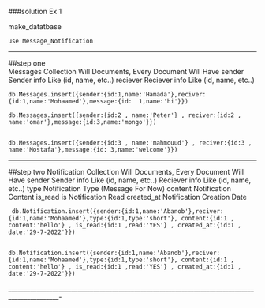 
  
  
  
###solution Ex 1 
  
  

make_datatbase
 ``` 
 use Message_Notification
 ```
 ______________________________________________________________________________________________

##step one  
               Messages Collection Will Documents, 
               Every Document Will Have sender Sender info Like (id, name, etc..) 
               reciever Reciever info Like (id, name, etc..)


 ```  
 db.Messages.insert({sender:{id:1,name:'Hamada'},reciver:{id:1,name:'Mohaamed'},message:{id:  1,name:'hi'}})
 
 db.Messages.insert({sender:{id:2 , name:'Peter'} , reciver:{id:2 , name:'omar'},message:{id:3,name:'mongo'}})

 
 db.Messages.insert({sender:{id:3 , name:'mahmouud'} , reciver:{id:3 , name:'Mostafa'},message:{id: 3,name:'welcome'}})

 ```  
 
 ________________________________________________________________________________________________
 
##step two
                       Notification Collection Will Documents,
                       Every Document Will Have sender 
                      Sender info Like (id, name, etc..) 
                      Reciever info Like (id, name, etc..) 
                      type Notification Type (Message For Now)
                      content Notification Content
                      is_read is Notification Read
                      created_at Notification Creation Date
  
  ```
   db.Notification.insert({sender:{id:1,name:'Abanob'},reciver:{id:1,name:'Mohaamed'},type:{id:1,type:'short'}, content:{id:1 , content:'hello'} , is_read:{id:1 ,read:'YES'} , created_at:{id:1 , date:'29-7-2022'}})


db.Notification.insert({sender:{id:1,name:'Abanob'},reciver:{id:1,name:'Mohaamed'},type:{id:1,type:'short'}, content:{id:1 , content:'hello'} , is_read:{id:1 ,read:'YES'} , created_at:{id:1 , date:'29-7-2022'}})
 ```
 
 ______________________________________________________________________________________________-





